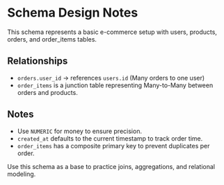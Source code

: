 # Schema Design Notes

This schema represents a basic e-commerce setup with users, products, orders, and order_items tables.

## Relationships

- `orders.user_id` → references `users.id` (Many orders to one user)
- `order_items` is a junction table representing Many-to-Many between orders and products.

## Notes

- Use `NUMERIC` for money to ensure precision.
- `created_at` defaults to the current timestamp to track order time.
- `order_items` has a composite primary key to prevent duplicates per order.

Use this schema as a base to practice joins, aggregations, and relational modeling.
